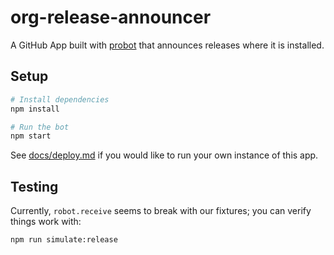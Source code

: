 # org-release-announcer

A GitHub App built with [probot](https://github.com/probot/probot) that announces releases where it is installed.

## Setup

```sh
# Install dependencies
npm install

# Run the bot
npm start
```

See [docs/deploy.md](docs/deploy.md) if you would like to run your own instance of this app.

## Testing
Currently, `robot.receive` seems to break with our fixtures; you can verify things work with:

```sh
npm run simulate:release
```
